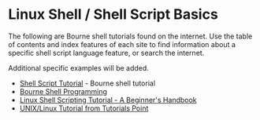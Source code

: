# Linux Shell / Shell Script Basics #

The following are Bourne shell tutorials found on the internet.
Use the table of contents and index features of each site to find information about a specific
shell script language feature, or search the internet.

Additional specific examples will be added.

* [Shell Script Tutorial](https://www.shellscript.sh/) - Bourne shell tutorial
* [Bourne Shell Programming](https://www.ooblick.com/text/sh/)
* [Linux Shell Scripting Tutorial - A Beginner's Handbook](http://www.freeos.com/guides/lsst/)
* [UNIX/Linux Tutorial from Tutorials Point](http://www.tutorialspoint.com/unix/)
